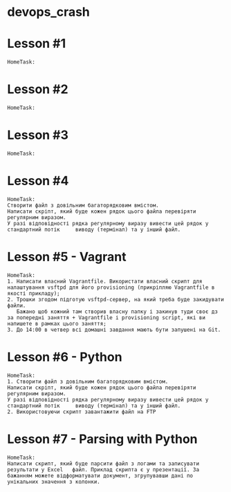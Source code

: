 # devops_crash
Lesson #1
================================================================================
    HomeTask:

Lesson #2
================================================================================
    HomeTask:

Lesson #3
================================================================================
    HomeTask:

Lesson #4
================================================================================
    HomeTask:
   	Створити файл з довільним багаторядковим вмістом.
	Написати скріпт, який буде кожен рядок цього файла перевіряти регулярним виразом.
	У разі відповідності рядка регулярному виразу вивести цей рядок у стандартний потік 	виводу (термінал) та у інший файл.


Lesson #5 - Vagrant
================================================================================
    HomeTask:
	1. Написати власний Vagrantfile. Використати власний скрипт для налаштування vsftpd для його provisioning (прикріпляю Vagrantfile в якості прикладу);
	2. Трошки згодом підготую vsftpd-сервер, на який треба буде закидувати файли.
	   Бажано щоб кожний там створив власну папку і закинув туди своє дз за попередні заняття + Vagrantfile і provisioning script, які ви напишете в рамках цього заняття;
	3. До 14:00 в четвер всі домашні завдання мають бути запушені на Git.

Lesson #6 - Python
================================================================================
    HomeTask:
	1. Створити файл з довільним багаторядковим вмістом.
	Написати скріпт, який буде кожен рядок цього файла перевіряти регулярним виразом.
	У разі відповідності рядка регулярному виразу вивести цей рядок у стандартний потік 	виводу (термінал) та у інший файл.
	2. Використовуючи скрипт завантажити файл на FTP

Lesson #7 - Parsing with Python
================================================================================
    HomeTask:
	Написати скрипт, який буде парсити файл з логами та записувати результати у Excel 	файл. Приклад скрипта є у презентації. За бажанням можете відформатувати документ, згрупувавши дані по унікальних значення з колонки.
